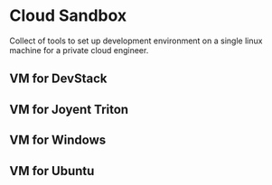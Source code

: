 # Cloud Sandbox

Collect of tools to set up development environment on a single linux machine for a private cloud engineer.

## VM for DevStack
## VM for Joyent Triton
## VM for Windows
## VM for Ubuntu
